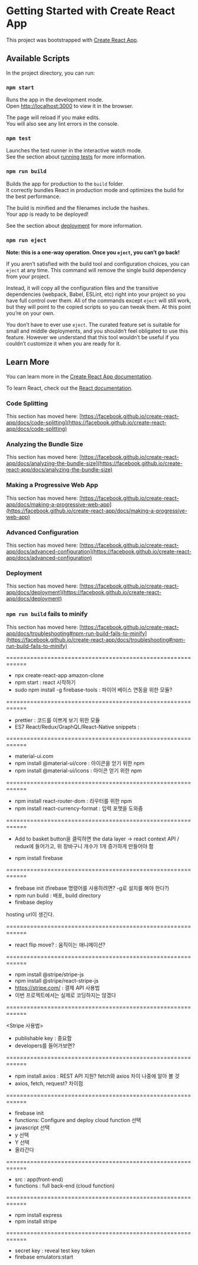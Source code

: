 # Getting Started with Create React App

This project was bootstrapped with [Create React App](https://github.com/facebook/create-react-app).

## Available Scripts

In the project directory, you can run:

### `npm start`

Runs the app in the development mode.\
Open [http://localhost:3000](http://localhost:3000) to view it in the browser.

The page will reload if you make edits.\
You will also see any lint errors in the console.

### `npm test`

Launches the test runner in the interactive watch mode.\
See the section about [running tests](https://facebook.github.io/create-react-app/docs/running-tests) for more information.

### `npm run build`

Builds the app for production to the `build` folder.\
It correctly bundles React in production mode and optimizes the build for the best performance.

The build is minified and the filenames include the hashes.\
Your app is ready to be deployed!

See the section about [deployment](https://facebook.github.io/create-react-app/docs/deployment) for more information.

### `npm run eject`

**Note: this is a one-way operation. Once you `eject`, you can’t go back!**

If you aren’t satisfied with the build tool and configuration choices, you can `eject` at any time. This command will remove the single build dependency from your project.

Instead, it will copy all the configuration files and the transitive dependencies (webpack, Babel, ESLint, etc) right into your project so you have full control over them. All of the commands except `eject` will still work, but they will point to the copied scripts so you can tweak them. At this point you’re on your own.

You don’t have to ever use `eject`. The curated feature set is suitable for small and middle deployments, and you shouldn’t feel obligated to use this feature. However we understand that this tool wouldn’t be useful if you couldn’t customize it when you are ready for it.

## Learn More

You can learn more in the [Create React App documentation](https://facebook.github.io/create-react-app/docs/getting-started).

To learn React, check out the [React documentation](https://reactjs.org/).

### Code Splitting

This section has moved here: [https://facebook.github.io/create-react-app/docs/code-splitting](https://facebook.github.io/create-react-app/docs/code-splitting)

### Analyzing the Bundle Size

This section has moved here: [https://facebook.github.io/create-react-app/docs/analyzing-the-bundle-size](https://facebook.github.io/create-react-app/docs/analyzing-the-bundle-size)

### Making a Progressive Web App

This section has moved here: [https://facebook.github.io/create-react-app/docs/making-a-progressive-web-app](https://facebook.github.io/create-react-app/docs/making-a-progressive-web-app)

### Advanced Configuration

This section has moved here: [https://facebook.github.io/create-react-app/docs/advanced-configuration](https://facebook.github.io/create-react-app/docs/advanced-configuration)

### Deployment

This section has moved here: [https://facebook.github.io/create-react-app/docs/deployment](https://facebook.github.io/create-react-app/docs/deployment)

### `npm run build` fails to minify

This section has moved here: [https://facebook.github.io/create-react-app/docs/troubleshooting#npm-run-build-fails-to-minify](https://facebook.github.io/create-react-app/docs/troubleshooting#npm-run-build-fails-to-minify)

============================================================

- npx create-react-app amazon-clone
- npm start : react 시작하기
- sudo npm install -g firebase-tools : 파이어 베이스 연동을 위한 모듈?

============================================================

- prettier : 코드를 이쁘게 보기 위한 모듈
- ES7 React/Redux/GraphQL/React-Native snippets :

============================================================

- material-ui.com
- npm install @material-ui/core : 아이콘을 얻기 위한 npm
- npm install @material-ui/icons : 아이콘 얻기 위한 npm

============================================================

- npm install react-router-dom : 라우터를 위한 npm
- npm install react-currency-format : 입력 포맷을 도와줌

============================================================

- Add to basket button을 클릭하면 the data layer -> react context API / redux에 들어가고, 위 장바구니 개수가 1개 증가하게 만들어야 함

- npm install firebase

============================================================

- firebase init (firebase 명령어를 사용하려면? -g로 설치를 해야 한다?)
- npm run build : 배포, build directory
- firebase deploy

hosting url이 생긴다.

============================================================

- react flip move? : 움직이는 애니메이션?

============================================================

- npm install @stripe/stripe-js
- npm install @stripe/react-stripe-js
- https://stripe.com/ : 결제 API 사용법
- 이번 프로젝트에서는 실제로 코딩하지는 않겠다

============================================================

<Stripe 사용법>

- publishable key : 중요함
- developers를 들어가보면?

============================================================

- npm install axios : REST API 지원? fetch와 axios 차이 나중에 알아 볼 것
- axios, fetch, request? 차이점

============================================================

- firebase init
- functions: Configure and deploy cloud function 선택
- javascript 선택
- y 선택
- Y 선택
- 올라간다

============================================================

- src : app(front-end)
- functions : full back-end (cloud function)

============================================================

- npm install express
- npm install stripe

============================================================

- secret key : reveal test key token
- firebase emulators:start
